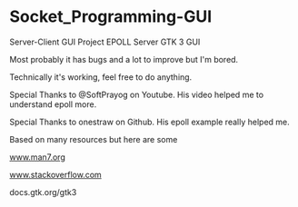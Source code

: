 # Socket_Programming-GUI
Server-Client GUI Project
EPOLL Server
GTK 3 GUI


Most probably it has bugs and a lot to improve but I'm bored.


Technically it's working, feel free to do anything.


Special Thanks to @SoftPrayog on Youtube. His video helped me to understand epoll more.


Special Thanks to onestraw on Github. His epoll example really helped me.


Based on many resources but here are some


www.man7.org


www.stackoverflow.com


docs.gtk.org/gtk3
